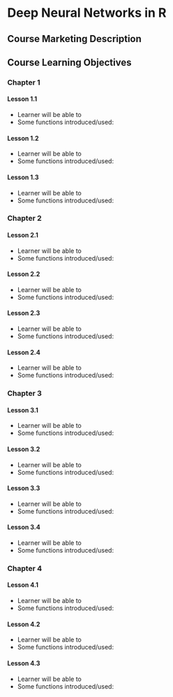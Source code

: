 # Deep Neural Networks in R
## Course Marketing Description
## Course Learning Objectives
### Chapter 1
#### Lesson 1.1
* Learner will be able to
* Some functions introduced/used:
#### Lesson 1.2
* Learner will be able to
* Some functions introduced/used:
#### Lesson 1.3
* Learner will be able to
* Some functions introduced/used:
### Chapter 2
#### Lesson 2.1
* Learner will be able to
* Some functions introduced/used:
#### Lesson 2.2
* Learner will be able to
* Some functions introduced/used:
#### Lesson 2.3
* Learner will be able to
* Some functions introduced/used:
#### Lesson 2.4
* Learner will be able to
* Some functions introduced/used:
### Chapter 3
#### Lesson 3.1
* Learner will be able to
* Some functions introduced/used:
#### Lesson 3.2
* Learner will be able to
* Some functions introduced/used:
#### Lesson 3.3
* Learner will be able to
* Some functions introduced/used:
#### Lesson 3.4
* Learner will be able to
* Some functions introduced/used:
### Chapter 4
#### Lesson 4.1
* Learner will be able to
* Some functions introduced/used:
#### Lesson 4.2
* Learner will be able to
* Some functions introduced/used:
#### Lesson 4.3
* Learner will be able to
* Some functions introduced/used:

